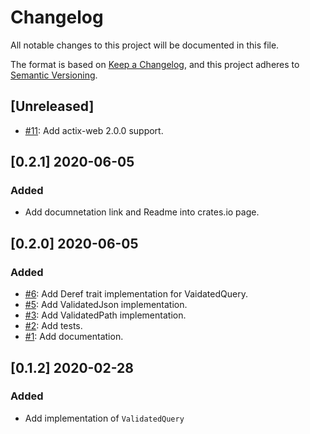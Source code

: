 # Changelog
All notable changes to this project will be documented in this file.

The format is based on [Keep a Changelog](https://keepachangelog.com/en/1.0.0/),
and this project adheres to [Semantic Versioning](https://semver.org/spec/v2.0.0.html).

## [Unreleased]
- [#11](https://github.com/rambler-digital-solutions/actix-web-validator/issues/11): Add actix-web 2.0.0 support.

## [0.2.1] 2020-06-05
### Added
- Add documnetation link and Readme into crates.io page.

## [0.2.0] 2020-06-05
### Added
- [#6](https://github.com/rambler-digital-solutions/actix-web-validator/issues/6): Add Deref trait implementation for VaidatedQuery.
- [#5](https://github.com/rambler-digital-solutions/actix-web-validator/issues/5): Add ValidatedJson implementation.
- [#3](https://github.com/rambler-digital-solutions/actix-web-validator/issues/3): Add ValidatedPath implementation.
- [#2](https://github.com/rambler-digital-solutions/actix-web-validator/issues/2): Add tests.
- [#1](https://github.com/rambler-digital-solutions/actix-web-validator/issues/1): Add documentation.

## [0.1.2] 2020-02-28
### Added
- Add implementation of `ValidatedQuery`

